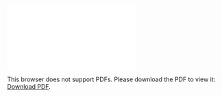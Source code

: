 <object data="christ-in-song/CIS1908pdfs/204.pdf" type="application/pdf" width="100%" height="1024px">
    <embed src="christ-in-song/CIS1908pdfs/204.pdf">
        <p>This browser does not support PDFs. Please download the PDF to view it: <a href="christ-in-song/CIS1908pdfs/204.pdf">Download PDF</a>.</p>
    </embed>
</object>
